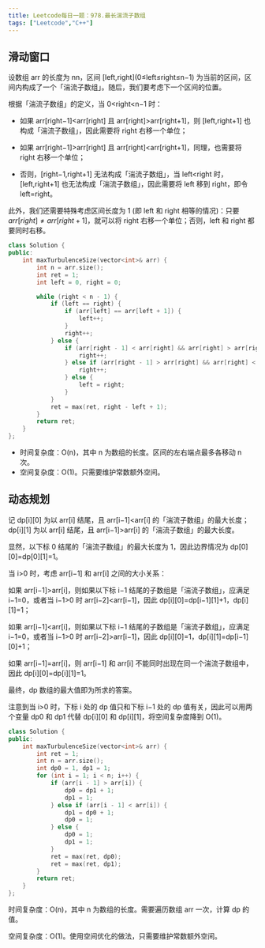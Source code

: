 ```yaml
---
title: Leetcode每日一题：978.最长湍流子数组
tags: ["Leetcode","C++"]
---
```


## 滑动窗口

设数组 arr 的长度为 nn，区间 [left,right]\(0≤left≤right≤n−1) 为当前的区间，区间内构成了一个「湍流子数组」。随后，我们要考虑下一个区间的位置。

根据「湍流子数组」的定义，当 0<right<n−1 时：

* 如果 arr[right−1]<arr[right] 且 arr[right]>arr[right+1]，则 [left,right+1] 也构成「湍流子数组」，因此需要将 right 右移一个单位；

* 如果 arr[right−1]>arr[right] 且 arr[right]<arr[right+1]，同理，也需要将 right 右移一个单位；

* 否则，[right−1,right+1] 无法构成「湍流子数组」，当 left<right 时，[left,right+1] 也无法构成「湍流子数组」，因此需要将 left 移到 right，即令 left=right。

此外，我们还需要特殊考虑区间长度为 1 (即 left 和 right 相等的情况)：只要 $\textit{arr}[\textit{right}] \ne \textit{arr}[\textit{right}+1]$，就可以将 right 右移一个单位；否则，left 和 right 都要同时右移。

~~~c++
class Solution {
public:
    int maxTurbulenceSize(vector<int>& arr) {
        int n = arr.size();
        int ret = 1;
        int left = 0, right = 0;

        while (right < n - 1) {
            if (left == right) {
                if (arr[left] == arr[left + 1]) {
                    left++;
                }
                right++;
            } else {
                if (arr[right - 1] < arr[right] && arr[right] > arr[right + 1]) {
                    right++;
                } else if (arr[right - 1] > arr[right] && arr[right] < arr[right + 1]) {
                    right++;
                } else {
                    left = right;
                }
            }
            ret = max(ret, right - left + 1);
        }
        return ret;
    }
};
~~~

- 时间复杂度：O(n)，其中 n 为数组的长度。区间的左右端点最多各移动 n 次。
- 空间复杂度：O(1)。只需要维护常数额外空间。

## 动态规划

记 dp[i]\[0] 为以 arr[i] 结尾，且 arr[i−1]<arr[i] 的「湍流子数组」的最大长度；dp[i]\[1] 为以 arr[i] 结尾，且 arr[i−1]>arr[i] 的「湍流子数组」的最大长度。

显然，以下标 0 结尾的「湍流子数组」的最大长度为 1，因此边界情况为 dp[0]\[0]=dp[0]\[1]=1。

当 i>0 时，考虑 arr[i−1] 和 arr[i] 之间的大小关系：

如果 arr[i−1]>arr[i]，则如果以下标 i−1 结尾的子数组是「湍流子数组」，应满足 i−1=0，或者当 i−1>0 时 arr[i−2]<arr[i−1]，因此 dp[i]\[0]=dp[i−1]\[1]+1，dp[i]\[1]=1；

如果 arr[i−1]<arr[i]，则如果以下标 i−1 结尾的子数组是「湍流子数组」，应满足 i−1=0，或者当 i−1>0 时 arr[i−2]>arr[i−1]，因此 dp[i]\[0]=1，dp[i]\[1]=dp[i−1]\[0]+1；

如果 arr[i−1]=arr[i]，则 arr[i−1] 和 arr[i] 不能同时出现在同一个湍流子数组中，因此 dp[i]\[0]=dp[i]\[1]=1。

最终，dp 数组的最大值即为所求的答案。

注意到当 i>0 时，下标 i 处的 dp 值只和下标 i−1 处的 dp 值有关，因此可以用两个变量 dp0 和 dp1 代替 dp[i]\[0] 和 dp[i]\[1]，将空间复杂度降到 O(1)。

~~~c++
class Solution {
public:
    int maxTurbulenceSize(vector<int>& arr) {
        int ret = 1;
        int n = arr.size();
        int dp0 = 1, dp1 = 1;
        for (int i = 1; i < n; i++) {
            if (arr[i - 1] > arr[i]) {
                dp0 = dp1 + 1;
                dp1 = 1;
            } else if (arr[i - 1] < arr[i]) {
                dp1 = dp0 + 1;
                dp0 = 1;
            } else {
                dp0 = 1;
                dp1 = 1;
            }
            ret = max(ret, dp0);
            ret = max(ret, dp1);
        }
        return ret;
    }
};
~~~

时间复杂度：O(n)，其中 n 为数组的长度。需要遍历数组 arr 一次，计算 dp 的值。

空间复杂度：O(1)。使用空间优化的做法，只需要维护常数额外空间。

